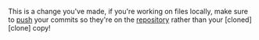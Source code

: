 This is a change you've made, if you're working on files locally, make sure to [push](push) your commits so they're on the [repository](repository) rather than your [cloned][clone] copy!